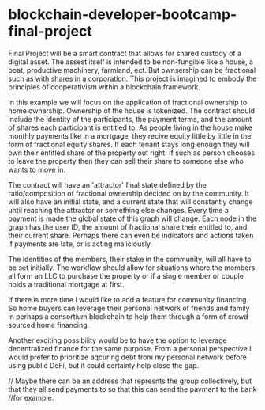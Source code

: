 # blockchain-developer-bootcamp-final-project
Final Project will be a smart contract that allows for shared custody of a digital asset.
The assest itself is intended to be non-fungible like a house, a boat, productive machinery, farmland, ect.
But ownsership can be fractional such as with shares in a corporation. This project is imagined to embody 
the principles of cooperativism within a blockchain framework.

In this example we will focus on the application of fractional ownership to home ownership.
Ownership of the house is tokenized. The contract should include the identity of the participants, the payment terms, 
and the amount of shares each participant is entitled to. As people living in the house make monthly payments 
like in a mortgage, they recive equity little by little in the form of fractional equity shares. If each tenant stays
long enough they will own their entitled share of the property out right. If such as person chooses to leave the property 
then they can sell their share to someone else who wants to move in. 

The contract will have an 'attractor' final state defined by the ratio/composition of fractional ownership decided on by the community.
It will also have an initial state, and a current state that will constantly change until reaching the attractor or something else changes.
Every time a payment is made the global state of this graph will change. Each node in the graph has the user ID, the amount of fractional share their entitled 
to, and their current share. Perhaps there can even be indicators and actions taken if payments are late, or is acting maliciously.

The identities of the members, their stake in the community, will all have to be set initially.
The workflow should allow for situations where the members all form an LLC to purchase the property or if a single member or couple holds
a traditional mortgage at first.


If there is more time I would like to add a feature for community financing. So home buyers can leverage their personal network of 
friends and family in perhaps a consortium blockchain to help them through a form of crowd sourced home financing. 

Another exciting possibility would be to have the option to leverage decentralized finance for the same purpose. From a personal perspective I would
prefer to prioritize aqcuring debt from my personal network before using public DeFi, but it could certainly help close the gap.

// Maybe there can be an address that represnts the group collectively, but that they all send payments to so that this can send the payment to the bank
//for example.

